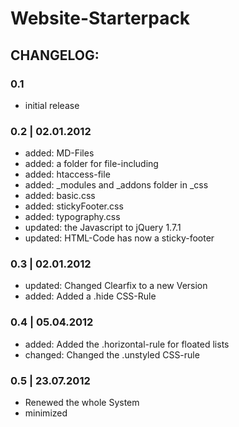 # Website-Starterpack

## CHANGELOG:

### 0.1
-	initial release

### 0.2  |  02.01.2012
- added: MD-Files
- added: a folder for file-including
- added: htaccess-file
- added: _modules and _addons folder in _css
- added: basic.css
- added: stickyFooter.css
- added: typography.css
- updated: the Javascript to jQuery 1.7.1
- updated: HTML-Code has now a sticky-footer


### 0.3  |  02.01.2012
- updated: Changed Clearfix to a new Version
- added: Added a .hide CSS-Rule

### 0.4  |  05.04.2012
- added: Added the .horizontal-rule for floated lists
- changed: Changed the .unstyled CSS-rule

### 0.5 | 23.07.2012
- Renewed the whole System
- minimized